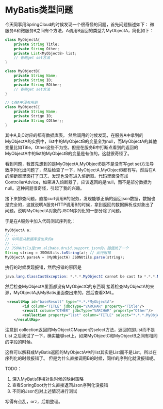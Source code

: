 # MyBatis类型问题

今天同事用SpringCloud的时候发现一个很奇怪的问题，首先问题描述如下：
微服务A和微服务B之间有个方法，A调用B返回的类型为MyObjectA，简化如下：
```java
class MyObjectA{
	private String Title;
	private String Other;
	private List<MyObjectB> list;
	// 省略get set方法
}

class MyObjectB{
	private String Name;
	private String ID;
	private String BOther;
	// 省略get set方法
}

// C在A中没有用到
class MyObjectC{
	private String Name;
	private Strign ID;
	private String COther;;
}
```

其中A,B,C对应的都有数据库表。
然后调用的时候发现，在服务A中拿到的MyObjectA的实例中，list中的MyObjectB的变量全为null，而MyObjectA的其他变量比如Title，Other这些不为空。但是在服务B中打断点看到的返回的MyObjectA中的list的MyObjectB的变量是有值的，这就很奇怪了。

看到问题，我首先想到的是MyObjectA,MyObjectB是不是没有写get set方法导致序列化出问题了，然后检查了一下，MyObjectA,MyObjectB都有写，然后在A的熔断器里面打了日志，发现也没有进入熔断器。代码里面没有加ControllerAdvice，如果进入熔断器了，应该返回的是null，而不是部分数据为null。这种问题很奇怪，引起了我的兴趣。

接下来排查问题，直接curl调用B的服务，发现能够正确的返回json数据，数据也是完全的，这就说明A服务HTTP调用B的时候，拿到返回的数据解析成对象出了问题。说明MyObjectA对象的JSON序列化的一部分除了问题。

于是在A服务中加入代码测试序列化：
```java
MyObjectA a;
// ...
// 中间是从数据库查出来的a
// ...
// JSONUtils是com.alibaba.druid.support.json的，随便找了一个
String string = JSONUtils.toString(a); // 此行报错 
MyObjectA parseA = (MyObjectA) JSONUtils.parse(string);
```

执行的时候发现报错，然后报错的原因是
```java
java.lang.ClassCastException: *.*.*.MyObjectC cannot be cast to *.*.*.MyObjectB
```

然后检查MyObjectA里面都没有MyObjectC的东西啊
接着检查MyObjectA的来源，MyObjectA从MyBatis里面查出来的，然后查看XML。
```xml
 <resultMap id="baseResult" type="*.*.*MyObjectA">
        <id column="TITLE" jdbcType="VARCHAR" property="Title"/>
        <result column="OTHER" jdbcType="VARCHAR" property="Other"/>
        <collection property="list" column="TITLE" select="*.*.*.MyObjectCMapper.select"/>
    </resultMap>
```

注意到 collection返回的MyObjectCMapper的select方法，返回的是List<MyObjectC>而不是List<MyObjectB>
之后我试了一下，确实能够set上，如果MyObjectC和MyObjectB之间有相同的字段的时候。

这样可以解释成MyBatis返回的MyObjectA中的list其实是List<MyObjectC>而不是List<MyObjectB>，所以在序列化的时候报错了。
但是为什么直接调用B的时候，同样的序列化就没报错呢。

TODO：
1. 深入MyBatis转换对象时候的映射策略
2. 查看SpringBoot为什么直接返回Json序列化没报错
3. 不同的Json包对上述情况进行测试

写得有点乱，orz，后期整理。